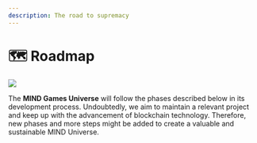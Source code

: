 ```yaml
---
description: The road to supremacy
---
```


# 🗺 Roadmap

![](../.gitbook/assets/Planet\_2.png)

The **MIND Games Universe** will follow the phases described below in its development process. Undoubtedly, we aim to maintain a relevant project and keep up with the advancement of blockchain technology. Therefore, new phases and more steps might be added to create a valuable and sustainable MIND Universe.
